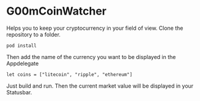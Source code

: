 # G00mCoinWatcher

Helps you to keep your cryptocurrency in your field of view. Clone the repository to a folder.

`pod install`

Then add the name of the currency you want to be displayed in the Appdelegate 

`let coins = ["litecoin", "ripple", "ethereum"]`

Just build and run. Then the current market value will be displayed in your Statusbar.
